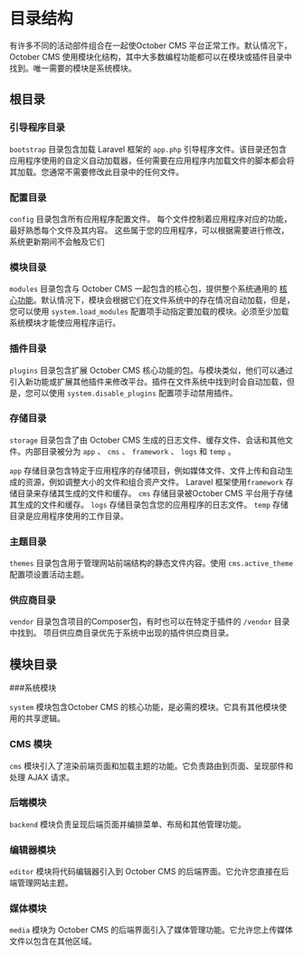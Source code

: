 # 目录结构

有许多不同的活动部件组合在一起使October CMS 平台正常工作。默认情况下，October CMS 使用模块化结构，其中大多数编程功能都可以在模块或插件目录中找到。唯一需要的模块是系统模块。

## 根目录

### 引导程序目录

`bootstrap` 目录包含加载 Laravel 框架的 `app.php` 引导程序文件。该目录还包含应用程序使用的自定义自动加载器，任何需要在应用程序内加载文件的脚本都会将其加载。您通常不需要修改此目录中的任何文件。

### 配置目录

`config` 目录包含所有应用程序配置文件。 每个文件控制着应用程序对应的功能，最好熟悉每个文件及其内容。 这些属于您的应用程序，可以根据需要进行修改，系统更新期间不会触及它们

### 模块目录

`modules` 目录包含与 October CMS 一起包含的核心包，提供整个系统通用的 [核心功能](#oc-modules-directory)。默认情况下，模块会根据它们在文件系统中的存在情况自动加载，但是，您可以使用 `system.load_modules` 配置项手动指定要加载的模块。必须至少加载系统模块才能使应用程序运行。

### 插件目录

`plugins` 目录包含扩展 October CMS 核心功能的包。与模块类似，他们可以通过引入新功能或扩展其他插件来修改平台。插件在文件系统中找到时会自动加载，但是，您可以使用 `system.disable_plugins` 配置项手动禁用插件。

### 存储目录

`storage` 目录包含了由 October CMS 生成的日志文件、缓存文件、会话和其他文件。内部目录被分为 `app` 、 `cms` 、 `framework` 、 `logs` 和 `temp` 。

`app` 存储目录包含特定于应用程序的存储项目，例如媒体文件、文件上传和自动生成的资源，例如调整大小的文件和组合资产文件。 Laravel 框架使用`framework` 存储目录来存储其生成的文件和缓存。 `cms` 存储目录被October CMS 平台用于存储其生成的文件和缓存。 `logs` 存储目录包含您的应用程序的日志文件。 `temp` 存储目录是应用程序使用的工作目录。

### 主题目录

`themes` 目录包含用于管理网站前端结构的静态文件内容。使用 `cms.active_theme` 配置项设置活动主题。

### 供应商目录

`vendor` 目录包含项目的Composer包，有时也可以在特定于插件的 `/vendor` 目录中找到。 项目供应商目录优先于系统中出现的插件供应商目录。

<a id="oc-modules-directory"></a>
## 模块目录

###系统模块

`system` 模块包含October CMS 的核心功能，是必需的模块。它具有其他模块使用的共享逻辑。

### CMS 模块

`cms` 模块引入了渲染前端页面和加载主题的功能。它负责路由到页面、呈现部件和处理 AJAX 请求。

### 后端模块

`backend` 模块负责呈现后端页面并编排菜单、布局和其他管理功能。

### 编辑器模块

`editor` 模块将代码编辑器引入到 October CMS 的后端界面。它允许您直接在后端管理网站主题。

### 媒体模块

`media` 模块为 October CMS 的后端界面引入了媒体管理功能。它允许您上传媒体文件以包含在其他区域。